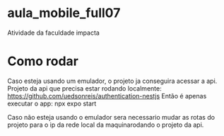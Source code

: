 # aula_mobile_full07
Atividade da faculdade impacta

# Como rodar
Caso esteja usando um emulador, o projeto ja conseguira acessar a api.
Projeto da api que precisa estar rodando localmente: https://github.com/uedsonreis/authentication-nestjs
Então é apenas executar o app: 
npx expo start

Caso não esteja usando o emulador sera necessario mudar as rotas do projeto para o ip da rede local da maquinarodando o projeto da api.
